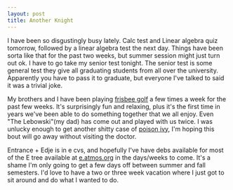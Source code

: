 ```yaml
--- 
layout: post
title: Another Knight
---
```

<p>I have been so disgustingly busy lately. Calc test and Linear algebra quiz tomorrow, followed by a linear algebra test the next day.  Things have been sorta like that for the past two weeks, but summer session might just turn out ok.  I have to go take my senior test tonight.  The senior test is some general test they give all graduating students from all over the university.  Apparently you have to pass it to graduate, but everyone I've talked to said it was a trivial joke.</p>
<p>My brothers and I have been playing <a href="http://www.pdga.org">frisbee golf</a> a few times a week for the past few weeks.  It's surprisingly fun and relaxing, plus it's the first time in years we've been able to do something together that we all enjoy.  Even "The Lebowski"(my dad) has come out and played with us twice.  I was unlucky enough to get another shitty case of <a href="http://www.everything2.com/index.pl?node_id=1128366">poison ivy</a>, I'm hoping this bout will go away without visiting the doctor.</p> 
<p>Entrance + Edje is in e cvs, and hopefully I've have debs available for most of the E tree available at <a href="http://e.atmos.org">e.atmos.org</a> in the days/weeks to come.  It's a shame I'm only going to get a few days off between summer and fall semesters.  I'd love to have a two or three week vacation where I just got to sit around and do what I wanted to do.</p>
